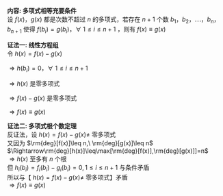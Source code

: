 **内容: 多项式相等充要条件**  
设 $f(x)，g(x)$ 都是次数不超过 $n$ 的多项式，若存在 $n+1$ 个数 $b_1，b_2，\cdots，b_n，b_{n+1}$ 使得 $f(b_i)=g(b_i)，\forall\ 1\le i\le n+1$ ，则有 $f(x)  
\equiv g(x)$  
  
**证法一: 线性方程组**  
令 $h(x)=f(x)-g(x)$  
  
$\Rightarrow h(b_i)=0，\forall\ 1\le i\le n+1$  
  
$\Rightarrow h(x)$ 是零多项式  
  
$\Rightarrow f(x)-g(x)$ 是零多项式  
  
$\Rightarrow f(x)\equiv g(x)$  
  
**证法二: 多项式根个数定理**  
反证法，设 $h(x)=f(x)-g(x)\neq$ 零多项式  
又因为 $\rm{deg}[f(x)]\leq n,\ \rm{deg}[g(x)]\leq n$  
$\Rightarrow\rm{deg}[h(x)]\leq\max[\rm{deg}[f(x)],\rm{deg}[g(x)]]=n$  
$\Rightarrow h(x)$ 至多有 $n$ 个根  
但 $h_i(b_i)=f_i(b_i)-g_i(b_i)=0, 1\le i\le n+1$ 与条件矛盾  
所以与【 $h(x)=f(x)-g(x)\neq$ 零多项式】矛盾  
$\Rightarrow f(x)\equiv g(x)$  
